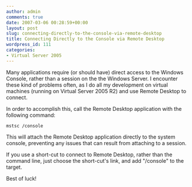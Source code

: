 ```yaml
---
author: admin
comments: true
date: 2007-03-06 00:28:59+00:00
layout: post
slug: connecting-directly-to-the-console-via-remote-desktop
title: Connecting Directly to the Console via Remote Desktop
wordpress_id: 111
categories:
- Virtual Server 2005
---
```


Many applications require (or should have) direct access to the Windows Console, rather than a session on the the Windows Server. I encounter these kind of problems often, as I do all my development on virtual machines (running on Virtual Server 2005 R2) and use Remote Desktop to connect.

In order to accomplish this, call the Remote Desktop application with the following command:

	mstsc /console

This will attach the Remote Desktop application directly to the system console, preventing any issues that can result from attaching to a session.

If you use a short-cut to connect to Remote Desktop, rather than the command line, just choose the short-cut's link, and add "/console" to the target.

Best of luck!